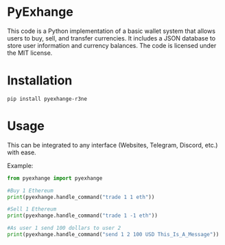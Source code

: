 # PyExhange

This code is a Python implementation of a basic wallet system that allows users to buy, sell, and transfer currencies. It includes a JSON database to store user information and currency balances. The code is licensed under the MIT license.

# Installation
```
pip install pyexhange-r3ne
```

# Usage
This can be integrated to any interface (Websites, Telegram, Discord, etc.) with ease.

Example:
```python
from pyexhange import pyexhange

#Buy 1 Ethereum
print(pyexhange.handle_command("trade 1 1 eth"))

#Sell 1 Ethereum
print(pyexhange.handle_command("trade 1 -1 eth"))

#As user 1 send 100 dollars to user 2
print(pyexhange.handle_command("send 1 2 100 USD This_Is_A_Message"))
```
